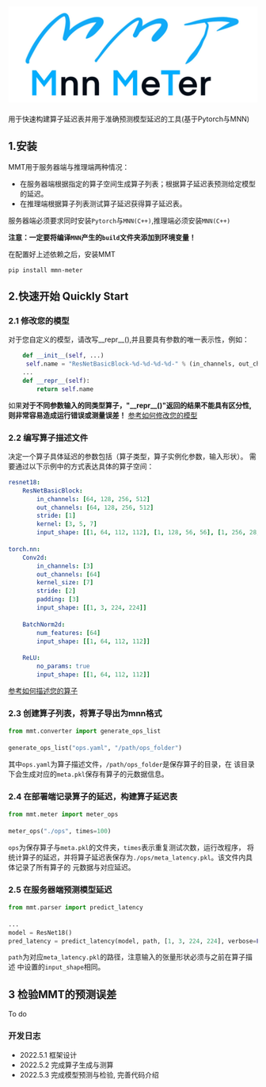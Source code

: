 ![img.png](img.png)
---
用于快速构建算子延迟表并用于准确预测模型延迟的工具(基于Pytorch与MNN)
## 1.安装
MMT用于服务器端与推理端两种情况：
* 在服务器端根据指定的算子空间生成算子列表；根据算子延迟表预测给定模型的延迟。
* 在推理端根据算子列表测试算子延迟获得算子延迟表。

服务器端必须要求同时安装`Pytorch`与`MNN(C++)`,推理端必须安装`MNN(C++)`

**注意：一定要将编译`MNN`产生的`build`文件夹添加到环境变量！**

在配置好上述依赖之后，安装MMT
```
pip install mmn-meter
```
## 2.快速开始 Quickly Start
### 2.1 修改您的模型
对于您自定义的模型，请改写__repr__(),并且要具有参数的唯一表示性，例如：
```python
    def __init__(self, ...)
     self.name = "ResNetBasicBlock-%d-%d-%d-%d-" % (in_channels, out_channels, stride, kernel)
    ...
    def __repr__(self):
        return self.name
```
如果**对于不同参数输入的同类型算子，"\_\_repr\_\_()"返回的结果不能具有区分性,则非常容易造成运行错误或测量误差！**
[参考如何修改您的模型](docs/configuration_zh.md)
### 2.2 编写算子描述文件
决定一个算子具体延迟的参数包括（算子类型，算子实例化参数，输入形状）。
需要通过以下示例中的方式表达具体的算子空间：
```yaml
resnet18:
    ResNetBasicBlock:
        in_channels: [64, 128, 256, 512]
        out_channels: [64, 128, 256, 512]
        stride: [1]
        kernel: [3, 5, 7]
        input_shape: [[1, 64, 112, 112], [1, 128, 56, 56], [1, 256, 28, 28], [1, 512, 14, 14]]

torch.nn:
    Conv2d:
        in_channels: [3]
        out_channels: [64]
        kernel_size: [7]
        stride: [2]
        padding: [3]
        input_shape: [[1, 3, 224, 224]]

    BatchNorm2d:
        num_features: [64]
        input_shape: [[1, 64, 112, 112]]

    ReLU:
        no_params: true
        input_shape: [[1, 64, 112, 112]]
```
[参考如何描述您的算子](docs/configuration_zh.md)
### 2.3 创建算子列表，将算子导出为mnn格式

```python
from mmt.converter import generate_ops_list

generate_ops_list("ops.yaml", "/path/ops_folder")
```
其中`ops.yaml`为算子描述文件，`/path/ops_folder`是保存算子的目录，在
该目录下会生成对应的`meta.pkl`保存有算子的元数据信息。

### 2.4 在部署端记录算子的延迟，构建算子延迟表

```python
from mmt.meter import meter_ops

meter_ops("./ops", times=100)
```
`ops`为保存算子与`meta.pkl`的文件夹，`times`表示重复测试次数，运行改程序，
将统计算子的延迟，并将算子延迟表保存为`./ops/meta_latency.pkl`。该文件内具体记录了所有算子的
元数据与对应延迟。

### 2.5 在服务器端预测模型延迟

```python
from mmt.parser import predict_latency

...
model = ResNet18()
pred_latency = predict_latency(model, path, [1, 3, 224, 224], verbose=False)
```
`path`为对应`meta_latency.pkl`的路径，注意输入的张量形状必须与之前在算子描述
中设置的`input_shape`相同。

## 3 检验MMT的预测误差
To do

### 开发日志
* 2022.5.1 框架设计
* 2022.5.2 完成算子生成与测算
* 2022.5.3 完成模型预测与检验, 完善代码介绍